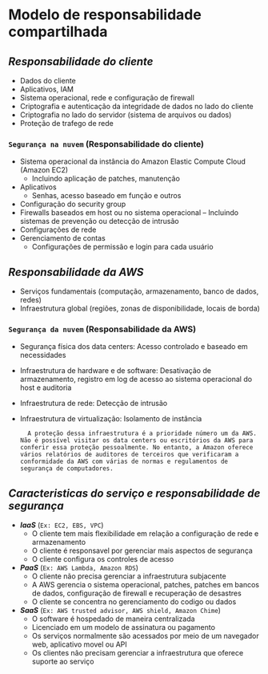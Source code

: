 # **Modelo de responsabilidade compartilhada**

## **_Responsabilidade do cliente_**

- Dados do cliente
- Aplicativos, IAM
- Sistema operacional, rede e configuração de firewall
- Criptografia e autenticação da integridade de dados no lado do cliente
- Criptografia no lado do servidor (sistema de arquivos ou dados)
- Proteção de trafego de rede

### **`Segurança na nuvem`** (Responsabilidade do cliente)

- Sistema operacional da instância do Amazon Elastic Compute Cloud (Amazon EC2)
  - Incluindo aplicação de patches, manutenção
- Aplicativos
  - Senhas, acesso baseado em função e outros
- Configuração do security group
- Firewalls baseados em host ou no sistema operacional – Incluindo sistemas de prevenção ou detecção de intrusão
- Configurações de rede
- Gerenciamento de contas
  - Configurações de permissão e login para cada usuário

## **_Responsabilidade da AWS_**

- Serviços fundamentais (computação, armazenamento, banco de dados, redes)
- Infraestrutura global (regiões, zonas de disponibilidade, locais de borda)

### **`Segurança da nuvem`** (Responsabilidade da AWS)

- Segurança física dos data centers: Acesso controlado e baseado em necessidades
- Infraestrutura de hardware e de software:
  Desativação de armazenamento, registro em log de acesso ao sistema operacional do host e auditoria
- Infraestrutura de rede: Detecção de intrusão
- Infraestrutura de virtualização: Isolamento de instância

        A proteção dessa infraestrutura é a prioridade número um da AWS. Não é possível visitar os data centers ou escritórios da AWS para conferir essa proteção pessoalmente. No entanto, a Amazon oferece vários relatórios de auditores de terceiros que verificaram a conformidade da AWS com várias de normas e regulamentos de segurança de computadores.

## **_Caracteristicas do serviço e responsabilidade de segurança_**

- **_IaaS_** (`Ex: EC2, EBS, VPC`)
  - O cliente tem mais flexibilidade em relação a configuração de rede e armazenamento
  - O cliente é responsavel por gerenciar mais aspectos de segurança
  - O cliente configura os controles de acesso
- **_PaaS_** (`Ex: AWS Lambda, Amazon RDS`)
  - O cliente não precisa gerenciar a infraestrutura subjacente
  - A AWS gerencia o sistema operacional, patches, patches em bancos de dados, configuração de firewall e recuperação de desastres
  - O cliente se concentra no gerenciamento do codigo ou dados
- **_SaaS_** (`Ex: AWS trusted advisor, AWS shield, Amazon Chime`)
  - O software é hospedado de maneira centralizada
  - Licenciado em um modelo de assinatura ou pagamento
  - Os serviços normalmente são acessados por meio de um navegador web, aplicativo movel ou API
  - Os clientes não precisam gerenciar a infraestrutura que oferece suporte ao serviço
